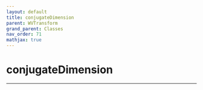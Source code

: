 ```yaml
---
layout: default
title: conjugateDimension
parent: WVTransform
grand_parent: Classes
nav_order: 71
mathjax: true
---
```


#  conjugateDimension




---

